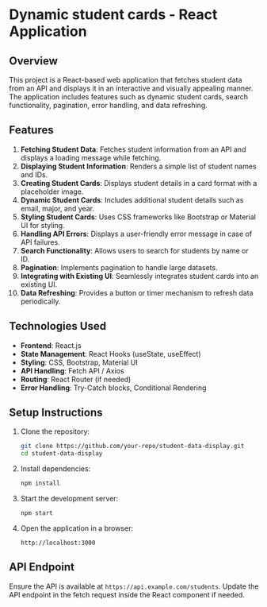 # Dynamic student cards - React Application

## Overview

This project is a React-based web application that fetches student data from an API and displays it in an interactive and visually appealing manner. The application includes features such as dynamic student cards, search functionality, pagination, error handling, and data refreshing.

## Features

1. **Fetching Student Data**: Fetches student information from an API and displays a loading message while fetching.
2. **Displaying Student Information**: Renders a simple list of student names and IDs.
3. **Creating Student Cards**: Displays student details in a card format with a placeholder image.
4. **Dynamic Student Cards**: Includes additional student details such as email, major, and year.
5. **Styling Student Cards**: Uses CSS frameworks like Bootstrap or Material UI for styling.
6. **Handling API Errors**: Displays a user-friendly error message in case of API failures.
7. **Search Functionality**: Allows users to search for students by name or ID.
8. **Pagination**: Implements pagination to handle large datasets.
9. **Integrating with Existing UI**: Seamlessly integrates student cards into an existing UI.
10. **Data Refreshing**: Provides a button or timer mechanism to refresh data periodically.

## Technologies Used

- **Frontend**: React.js
- **State Management**: React Hooks (useState, useEffect)
- **Styling**: CSS, Bootstrap, Material UI
- **API Handling**: Fetch API / Axios
- **Routing**: React Router (if needed)
- **Error Handling**: Try-Catch blocks, Conditional Rendering

## Setup Instructions

1. Clone the repository:
   ```sh
   git clone https://github.com/your-repo/student-data-display.git
   cd student-data-display
   ```
2. Install dependencies:
   ```sh
   npm install
   ```
3. Start the development server:
   ```sh
   npm start
   ```
4. Open the application in a browser:
   ```
   http://localhost:3000
   ```

## API Endpoint

Ensure the API is available at `https://api.example.com/students`. Update the API endpoint in the fetch request inside the React component if needed.



